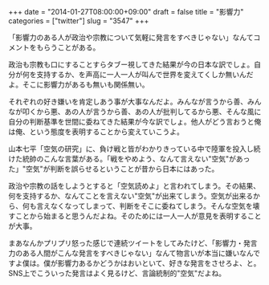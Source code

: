 +++
date = "2014-01-27T08:00:00+09:00"
draft = false
title = "影響力"
categories = ["twitter"]
slug = "3547"
+++

「影響力のある人が政治や宗教について気軽に発言をすべきじゃない」なんてコメントをもらうことがある。

政治も宗教も口にすることすらタブー視してきた結果が今の日本な訳でしょ。自分が何を支持するか、を声高に一人一人が叫んで世界を変えてくしか無いんだよ。そこに影響力があるも無いも関係無い。

それぞれの好き嫌いを肯定しあう事が大事なんだよ。みんなが言うから善、みんなが叩くから悪、あの人が言うから善、あの人が批判してるから悪、そんな風に自分の判断基準を世間に委ねてきた結果が今な訳でしょ。他人がどう言おうと俺は俺、という態度を表明することから変えていこうよ。

山本七平「空気の研究」に、負け戦と皆がわかりきっている中で陸軍を投入し続けた統帥のこんな言葉がある。「戦をやめよう、なんて言えない"空気"があった」"空気"が判断を誤らせるということが昔から日本にはあった。

政治や宗教の話をしようとすると「空気読めよ」と言われてしまう。その結果、何を支持するか、なんてことを言えない"空気"が出来てしまう。空気が出来るから、何も言えなくなってしまって、判断をそこに委ねてしまう。そんな空気を壊すことから始まると思うんだよね。そのためには一人一人が意見を表明することが大事。

まあなんかプリプリ怒った感じで連続ツイートをしてみたけど、「影響力・発言力のある人間がこんな発言をすべきじゃない」なんて物言いが本当に嫌いなんですよ僕は。僕が影響力あるかどうかはおいといて、好きな発言をさせろよ、と。SNS上でこういった発言はよく見るけど、言論統制的"空気"だよね。
